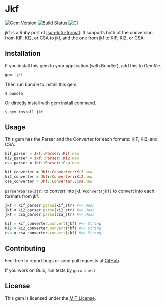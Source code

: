 # Jkf
[![Gem
Version](https://badge.fury.io/rb/jkf.svg)](https://badge.fury.io/rb/jkf)
[![Build
Status](https://travis-ci.org/iyuuya/jkf.svg?branch=master)](https://travis-ci.org/iyuuya/jkf)
[![CI](https://github.com/iyuuya/jkf/actions/workflows/ci.yml/badge.svg)](https://github.com/iyuuya/jkf/actions/workflows/ci.yml)

jkf is a Ruby port of [json-kifu-format][jkf].
It supports both of the conversion from KIF, KI2, or CSA to jkf, and the one
from jkf to KIF, KI2, or CSA.

[jkf]:https://github.com/na2hiro/Kifu-for-JS/tree/master/packages/json-kifu-format

## Installation

If you install this gem to your application (with Bundler), add this to
Gemfile.

```ruby
gem 'jkf'
```

Then run bundle to install this gem.

    $ bundle

Or directly install with gem install command.

    $ gem install jkf

## Usage

This gem has the Parser and the Converter for each formats: KIF, KI2, and
CSA.

```ruby
kif_parser = Jkf::Parser::Kif.new
ki2_parser = Jkf::Parser::Ki2.new
csa_parser = Jkf::Parser::Csa.new
```

```ruby
kif_converter = Jkf::Converter::Kif.new
ki2_converter = Jkf::Converter::Ki2.new
csa_converter = Jkf::Converter::Csa.new
```

`parser#parse(str)` to convert into jkf.
`#convert(jkf)` to convert into each formats from jkf.

```ruby
jkf = kif_parser.parse(kif_str) #=> Hash
jkf = ki2_parser.parse(ki2_str) #=> Hash
jkf = csa_parser.parse(csa_str) #=> Hash
```

```ruby
kif = kif_converter.convert(jkf) #=> String
ki2 = ki2_converter.convert(jkf) #=> String
csa = csa_converter.convert(jkf) #=> String
```

## Contributing

Feel free to report bugs or send pull requests at
[GitHub](https://github.com/iyuuya/jkf).

If you work on Guix, run tests by `guix shell`.

## License

This gem is licensed under the [MIT
License](http://opensource.org/licenses/MIT).

